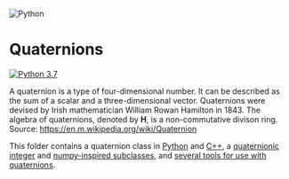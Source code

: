 ![Python](https://img.shields.io/badge/python-3670A0?style=for-the-badge&logo=python&logoColor=ffdd54)
# Quaternions
[![Python 3.7](https://img.shields.io/badge/python-3.7-blue.svg)](https://www.python.org/downloads/release/python-370/)

A quaternion is a type of four-dimensional number.  It can be described as the sum of a scalar and a three-dimensional vector.  Quaternions were devised by Irish mathematician William Rowan Hamilton in 1843.  The algebra of quaternions, denoted by <b>H</b>, is a non-commutative divison ring.  Source: https://en.m.wikipedia.org/wiki/Quaternion

This folder contains a quaternion class in [Python](https://github.com/dbh2100/quaternion/blob/main/quaternion.py) and [C++](https://github.com/dbh2100/quaternion/blob/main/quaternion.cpp), a [quaternionic integer](https://github.com/dbh2100/quaternion/blob/main/quaternionic_integer.py) and [numpy-inspired subclasses](https://github.com/dbh2100/quaternion/blob/main/quaternion_numpy.py), and [several tools for use with quaternions](https://github.com/dbh2100/quaternion/tree/main/utils).
